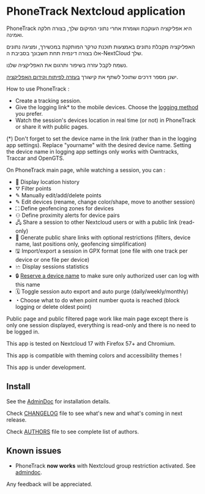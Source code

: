 # PhoneTrack Nextcloud application

PhoneTrack היא אפליקציה העוקבת ושומרת אחרי נתוני המיקום שלך, בצורה חלקה ואמינה.

האפליקציה מקבלת נתונים באמצעות תוכנת טרקר המותקנת במכשירך, ומציגה נתונים אלו בצורה דינמית תחת חשבונך בסביבת ה-NextCloud שלך.

נשמח לקבל עזרה בשיפור ותרגום את האפליקציה שלנו.

ישנן מספר דרכים שתוכל לשתף את קישורך [בעזרה לפיתוח וקידום האפליקציה](https://gitlab.com/eneiluj/phonetrack-oc/blob/master/CONTRIBUTING.md).

How to use PhoneTrack :

* Create a tracking session.
* Give the logging link\* to the mobile devices. Choose the [logging method](https://gitlab.com/eneiluj/phonetrack-oc/wikis/userdoc#logging-methods) you prefer.
* Watch the session's devices location in real time (or not) in PhoneTrack or share it with public pages.

(\*) Don't forget to set the device name in the link (rather than in the logging app settings). Replace "yourname" with the desired device name. Setting the device name in logging app settings only works with Owntracks, Traccar and OpenGTS.

On PhoneTrack main page, while watching a session, you can :

* 📍 Display location history
* ⛛ Filter points
* ✎ Manually edit/add/delete points
* ✎ Edit devices (rename, change color/shape, move to another session)
* ⛶ Define geofencing zones for devices
* ⚇ Define proximity alerts for device pairs
* 🖧 Share a session to other Nextcloud users or with a public link (read-only)
* 🔗 Generate public share links with optional restrictions (filters, device name, last positions only, geofencing simplification)
* 🖫 Import/export a session in GPX format (one file with one track per device or one file per device)
* 🗠 Display sessions statistics
* 🔒 [Reserve a device name](https://gitlab.com/eneiluj/phonetrack-oc/wikis/userdoc#device-name-reservation) to make sure only authorized user can log with this name
* 🗓 Toggle session auto export and auto purge (daily/weekly/monthly)
* ◔ Choose what to do when point number quota is reached (block logging or delete oldest point)

Public page and public filtered page work like main page except there is only one session displayed, everything is read-only and there is no need to be logged in.

This app is tested on Nextcloud 17 with Firefox 57+ and Chromium.

This app is compatible with theming colors and accessibility themes !

This app is under development.

## Install

See the [AdminDoc](https://gitlab.com/eneiluj/phonetrack-oc/wikis/admindoc) for installation details.

Check [CHANGELOG](https://gitlab.com/eneiluj/phonetrack-oc/blob/master/CHANGELOG.md#change-log) file to see what's new and what's coming in next release.

Check [AUTHORS](https://gitlab.com/eneiluj/phonetrack-oc/blob/master/AUTHORS.md#authors) file to see complete list of authors.

## Known issues

* PhoneTrack **now works** with Nextcloud group restriction activated. See [admindoc](https://gitlab.com/eneiluj/phonetrack-oc/wikis/admindoc#issue-with-phonetrack-restricted-to-some-groups-in-nextcloud).

Any feedback will be appreciated.